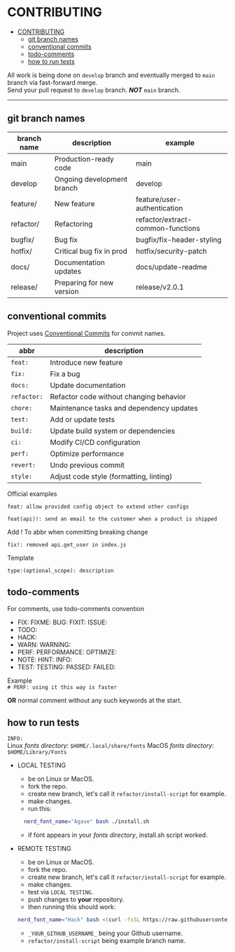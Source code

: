 # CONTRIBUTING

<!--toc:start-->

- [CONTRIBUTING](#contributing)
  - [git branch names](#git-branch-names)
  - [conventional commits](#conventional-commits)
  - [todo-comments](#todo-comments)
  - [how to run tests](#how-to-run-tests)
  <!--toc:end-->

All work is being done on `develop` branch and
eventually merged to `main` branch via fast-forward merge.  
Send your pull request to `develop` branch. **_NOT_** `main` branch.

---

## git branch names

| branch name | description                | example                           |
| ----------- | -------------------------- | --------------------------------- |
| main        | Production-ready code      | main                              |
| develop     | Ongoing development branch | develop                           |
| feature/    | New feature                | feature/user-authentication       |
| refactor/   | Refactoring                | refactor/extract-common-functions |
| bugfix/     | Bug fix                    | bugfix/fix-header-styling         |
| hotfix/     | Critical bug fix in prod   | hotfix/security-patch             |
| docs/       | Documentation updates      | docs/update-readme                |
| release/    | Preparing for new version  | release/v2.0.1                    |

## conventional commits

Project uses [Conventional Commits](https://www.conventionalcommits.org)
for commit names.

| abbr        | description                              |
| ----------- | ---------------------------------------- |
| `feat:`     | Introduce new feature                    |
| `fix:`      | Fix a bug                                |
| `docs:`     | Update documentation                     |
| `refactor:` | Refactor code without changing behavior  |
| `chore:`    | Maintenance tasks and dependency updates |
| `test:`     | Add or update tests                      |
| `build:`    | Update build system or dependencies      |
| `ci:`       | Modify CI/CD configuration               |
| `perf:`     | Optimize performance                     |
| `revert:`   | Undo previous commit                     |
| `style:`    | Adjust code style (formatting, linting)  |

Official examples

`feat: allow provided config object to extend other configs`

`feat(api)!: send an email to the customer when a product is shipped`

Add ! To abbr when committing breaking change

`fix!: removed api.get_user in index.js`

Template

`type:(optional_scope): description`

## todo-comments

For comments, use todo-comments convention

- FIX: FIXME: BUG: FIXIT: ISSUE:
- TODO:
- HACK:
- WARN: WARNING:
- PERF: PERFORMANCE: OPTIMIZE:
- NOTE: HINT: INFO:
- TEST: TESTING: PASSED: FAILED:

Example  
`# PERF: using it this way is faster`

**OR**
normal comment without any such keywords at the start.

## how to run tests

`INFO:`  
Linux _fonts directory_: `$HOME/.local/share/fonts`
MacOS _fonts directory_: `$HOME/Library/Fonts`

- LOCAL TESTING

  - be on Linux or MacOS.
  - fork the repo.
  - create new branch, let's call it `refactor/install-script` for example.
  - make changes.
  - run this:

  ```bash
    nerd_font_name="Agave" bash ./install.sh
  ```

  - if font appears in your _fonts directory_, install.sh script worked.

- REMOTE TESTING

  - be on Linux or MacOS.
  - fork the repo.
  - create new branch, let's call it `refactor/install-script` for example.
  - make changes.
  - test via `LOCAL TESTING`.
  - push changes to **your** repository.
  - then running this should work:

  ```bash
  nerd_font_name="Hack" bash <(curl -fsSL https://raw.githubusercontent.com/_YOUR_GITHUB_USERNAME_/nefoin/refactor/install-script/install.sh)
  ```

  - `_YOUR_GITHUB_USERNAME_` being your Github username.
  - `refactor/install-script` being example branch name.
